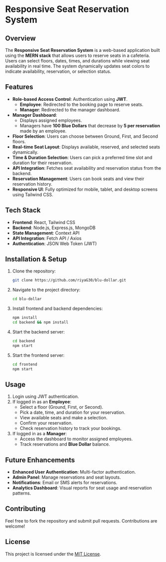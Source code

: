 # Responsive Seat Reservation System

## Overview
The **Responsive Seat Reservation System** is a web-based application built using the **MERN stack** that allows users to reserve seats in a cafeteria. Users can select floors, dates, times, and durations while viewing seat availability in real time. The system dynamically updates seat colors to indicate availability, reservation, or selection status.

## Features
- **Role-based Access Control**: Authentication using **JWT**.
  - **Employee**: Redirected to the booking page to reserve seats.
  - **Manager**: Redirected to the manager dashboard.
- **Manager Dashboard**:
  - Displays assigned employees.
  - Managers have **100 Blue Dollars** that decrease by **5 per reservation** made by an employee.
- **Floor Selection**: Users can choose between Ground, First, and Second floors.
- **Real-time Seat Layout**: Displays available, reserved, and selected seats dynamically.
- **Time & Duration Selection**: Users can pick a preferred time slot and duration for their reservation.
- **API Integration**: Fetches seat availability and reservation status from the backend.
- **Reservation Management**: Users can book seats and view their reservation history.
- **Responsive UI**: Fully optimized for mobile, tablet, and desktop screens using Tailwind CSS.

## Tech Stack
- **Frontend**: React, Tailwind CSS
- **Backend**: Node.js, Express.js, MongoDB
- **State Management**: Context API
- **API Integration**: Fetch API / Axios
- **Authentication**: JSON Web Token (JWT)

## Installation & Setup
1. Clone the repository:
   ```sh
   git clone https://github.com/riyaG30/blu-dollar.git
   ```
2. Navigate to the project directory:
   ```sh
   cd blu-dollar
   ```
3. Install frontend and backend dependencies:
   ```sh
   npm install
   cd backend && npm install
   ```
4. Start the backend server:
   ```sh
   cd backend
   npm start
   ```
5. Start the frontend server:
   ```sh
   cd frontend
   npm start
   ```

## Usage
1. Login using JWT authentication.
2. If logged in as an **Employee**:
   - Select a floor (Ground, First, or Second).
   - Pick a date, time, and duration for your reservation.
   - View available seats and make a selection.
   - Confirm your reservation.
   - Check reservation history to track your bookings.
3. If logged in as a **Manager**:
   - Access the dashboard to monitor assigned employees.
   - Track reservations and **Blue Dollar** balance.



## Future Enhancements
- **Enhanced User Authentication**: Multi-factor authentication.
- **Admin Panel**: Manage reservations and seat layouts.
- **Notifications**: Email or SMS alerts for reservations.
- **Analytics Dashboard**: Visual reports for seat usage and reservation patterns.

## Contributing
Feel free to fork the repository and submit pull requests. Contributions are welcome!

## License
This project is licensed under the [MIT License](LICENSE).
